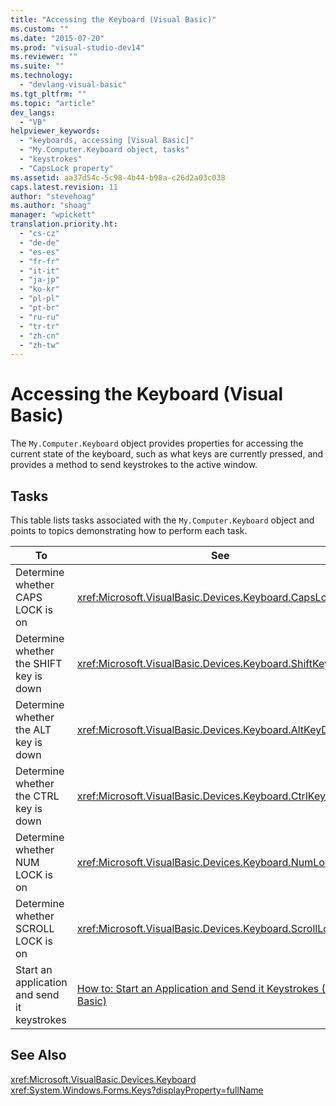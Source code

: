 ```yaml
---
title: "Accessing the Keyboard (Visual Basic)"
ms.custom: ""
ms.date: "2015-07-20"
ms.prod: "visual-studio-dev14"
ms.reviewer: ""
ms.suite: ""
ms.technology: 
  - "devlang-visual-basic"
ms.tgt_pltfrm: ""
ms.topic: "article"
dev_langs: 
  - "VB"
helpviewer_keywords: 
  - "keyboards, accessing [Visual Basic]"
  - "My.Computer.Keyboard object, tasks"
  - "keystrokes"
  - "CapsLock property"
ms.assetid: aa37d54c-5c98-4b44-b98a-c26d2a03c038
caps.latest.revision: 11
author: "stevehoag"
ms.author: "shoag"
manager: "wpickett"
translation.priority.ht: 
  - "cs-cz"
  - "de-de"
  - "es-es"
  - "fr-fr"
  - "it-it"
  - "ja-jp"
  - "ko-kr"
  - "pl-pl"
  - "pt-br"
  - "ru-ru"
  - "tr-tr"
  - "zh-cn"
  - "zh-tw"
---
```

# Accessing the Keyboard (Visual Basic)
The `My.Computer.Keyboard` object provides properties for accessing the current state of the keyboard, such as what keys are currently pressed, and provides a method to send keystrokes to the active window.  
  
## Tasks  
 This table lists tasks associated with the `My.Computer.Keyboard` object and points to topics demonstrating how to perform each task.  
  
|To|See|  
|--------|---------|  
|Determine whether CAPS LOCK is on|<xref:Microsoft.VisualBasic.Devices.Keyboard.CapsLock*>|  
|Determine whether the SHIFT key is down|<xref:Microsoft.VisualBasic.Devices.Keyboard.ShiftKeyDown*>|  
|Determine whether the ALT key is down|<xref:Microsoft.VisualBasic.Devices.Keyboard.AltKeyDown*>|  
|Determine whether the CTRL key is down|<xref:Microsoft.VisualBasic.Devices.Keyboard.CtrlKeyDown*>|  
|Determine whether NUM LOCK is on|<xref:Microsoft.VisualBasic.Devices.Keyboard.NumLock*>|  
|Determine whether SCROLL LOCK is on|<xref:Microsoft.VisualBasic.Devices.Keyboard.ScrollLock*>|  
|Start an application and send it keystrokes|[How to: Start an Application and Send it Keystrokes (Visual Basic)](../../../../visual-basic/developing-apps/programming/computer-resources/how-to-start-an-application-and-send-it-keystrokes.md)|  
  
## See Also  
 <xref:Microsoft.VisualBasic.Devices.Keyboard>   
 <xref:System.Windows.Forms.Keys?displayProperty=fullName>